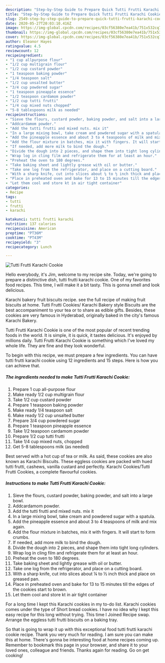 ```yaml
---
description: "Step-by-Step Guide to Prepare Quick Tutti Frutti Karachi Cookie"
title: "Step-by-Step Guide to Prepare Quick Tutti Frutti Karachi Cookie"
slug: 2549-step-by-step-guide-to-prepare-quick-tutti-frutti-karachi-cookie
date: 2020-05-27T20:03:10.416Z
image: https://img-global.cpcdn.com/recipes/03cf56380e7ea41b/751x532cq70/tutti-frutti-karachi-cookie-recipe-main-photo.jpg
thumbnail: https://img-global.cpcdn.com/recipes/03cf56380e7ea41b/751x532cq70/tutti-frutti-karachi-cookie-recipe-main-photo.jpg
cover: https://img-global.cpcdn.com/recipes/03cf56380e7ea41b/751x532cq70/tutti-frutti-karachi-cookie-recipe-main-photo.jpg
author: Eleanor Hayes
ratingvalue: 4.5
reviewcount: 12
recipeingredient:
- "1 cup allpurpose flour"
- "1/2 cup multigrain flour"
- "1/2 cup custard powder"
- "1 teaspoon baking powder"
- "1/4 teaspoon salt"
- "1/2 cup unsalted butter"
- "3/4 cup powdered sugar"
- "1 teaspoon pineapple essence"
- "1/2 teaspoon cardamom powder"
- "1/2 cup tutti frutti"
- "1/4 cup mixed nuts chopped"
- "5-8 tablespoons milk as needed"
recipeinstructions:
- "Sieve the flours, custard powder, baking powder, and salt into a large bowl."
- "Addcardamom powder."
- "Add the tutti frutti and mixed nuts. mix it"
- "In a large mixing bowl, take cream and powdered sugar with a spatula."
- "Add the pineapple essence and about 3 to 4 teaspoons of milk and mix again."
- "Add the flour mixture in batches, mix it with fingers. It will start to form crumbs."
- "If needed, add more milk to bind the dough."
- "Divide the dough into 2 pieces, and shape them into tight long cylinders."
- "Wrap log in cling film and refrigerate them for at least an hour."
- "Preheat the oven to 180 degrees."
- "Take baking sheet and lightly grease with oil or butter."
- "Take one log from the refrigerator, and place on a cutting board."
- "With a sharp knife, cut into slices about ¼ to ½ inch thick and place on greased pan."
- "Place in preheated oven and bake for 13 to 15 minutes till the edges of the cookies start to brown."
- "Let them cool and store kt in air tight container"
categories:
- Recipe
tags:
- tutti
- frutti
- karachi

katakunci: tutti frutti karachi 
nutrition: 137 calories
recipecuisine: American
preptime: "PT36M"
cooktime: "PT43M"
recipeyield: "3"
recipecategory: Lunch

---
```



![Tutti Frutti Karachi Cookie](https://img-global.cpcdn.com/recipes/03cf56380e7ea41b/751x532cq70/tutti-frutti-karachi-cookie-recipe-main-photo.jpg)

Hello everybody, it's Jim, welcome to my recipe site. Today, we're going to prepare a distinctive dish, tutti frutti karachi cookie. One of my favorites food recipes. This time, I will make it a bit tasty. This is gonna smell and look delicious.

Karachi bakery fruit biscuits recipe. see the full recipe of making fruit biscuits at home. Tutti Frutti Cookies/ Karachi Bakery style Biscuits are the best accompaniment to your tea or to share as edible gifts. Besides, these cookies are very famous in Hyderabad, originally baked in the city&#39;s famous Karachi Bakery.

Tutti Frutti Karachi Cookie is one of the most popular of recent trending foods in the world. It is simple, it is quick, it tastes delicious. It's enjoyed by millions daily. Tutti Frutti Karachi Cookie is something which I've loved my whole life. They are fine and they look wonderful.


To begin with this recipe, we must prepare a few ingredients. You can have tutti frutti karachi cookie using 12 ingredients and 15 steps. Here is how you can achieve that.

<!--inarticleads1-->

##### The ingredients needed to make Tutti Frutti Karachi Cookie:

1. Prepare 1 cup all-purpose flour
1. Make ready 1/2 cup multigrain flour
1. Take 1/2 cup custard powder
1. Prepare 1 teaspoon baking powder
1. Make ready 1/4 teaspoon salt
1. Make ready 1/2 cup unsalted butter
1. Prepare 3/4 cup powdered sugar
1. Prepare 1 teaspoon pineapple essence
1. Take 1/2 teaspoon cardamom powder
1. Prepare 1/2 cup tutti frutti
1. Take 1/4 cup mixed nuts, chopped
1. Get 5-8 tablespoons milk (as needed)


Best served with a hot cup of tea or milk. As said, these cookies are also known as Karachi Biscuits. These eggless cookies are packed with hued tutti frutti, cashews, vanilla custard and perfectly. Karachi Cookies/Tutti Frutti Cookies, a complete flavourful cookies. 

<!--inarticleads2-->

##### Instructions to make Tutti Frutti Karachi Cookie:

1. Sieve the flours, custard powder, baking powder, and salt into a large bowl.
1. Addcardamom powder.
1. Add the tutti frutti and mixed nuts. mix it
1. In a large mixing bowl, take cream and powdered sugar with a spatula.
1. Add the pineapple essence and about 3 to 4 teaspoons of milk and mix again.
1. Add the flour mixture in batches, mix it with fingers. It will start to form crumbs.
1. If needed, add more milk to bind the dough.
1. Divide the dough into 2 pieces, and shape them into tight long cylinders.
1. Wrap log in cling film and refrigerate them for at least an hour.
1. Preheat the oven to 180 degrees.
1. Take baking sheet and lightly grease with oil or butter.
1. Take one log from the refrigerator, and place on a cutting board.
1. With a sharp knife, cut into slices about ¼ to ½ inch thick and place on greased pan.
1. Place in preheated oven and bake for 13 to 15 minutes till the edges of the cookies start to brown.
1. Let them cool and store kt in air tight container


For a long time I kept this Karachi cookies in my to-do list. Karachi cookies comes under the type of Short bread cookies. I have no idea why I kept this easy recipe for this long without trying. This time I Joined Recipe swap. Arrange the eggless tutti frutti biscuits on a baking tray. 

So that is going to wrap it up with this exceptional food tutti frutti karachi cookie recipe. Thank you very much for reading. I am sure you can make this at home. There's gonna be interesting food at home recipes coming up. Remember to bookmark this page in your browser, and share it to your loved ones, colleague and friends. Thanks again for reading. Go on get cooking!
